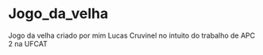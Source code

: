 # Jogo_da_velha
Jogo da velha criado por mim Lucas Cruvinel no intuito do trabalho de APC 2 na UFCAT
